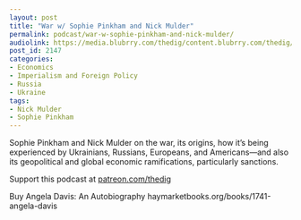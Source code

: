 ```yaml
---
layout: post
title: "War w/ Sophie Pinkham and Nick Mulder"
permalink: podcast/war-w-sophie-pinkham-and-nick-mulder/
audiolink: https://media.blubrry.com/thedig/content.blubrry.com/thedig/The_Dig-EP_347-Pinkham-Mulder.mp3
post_id: 2147
categories: 
- Economics
- Imperialism and Foreign Policy
- Russia
- Ukraine
tags: 
- Nick Mulder
- Sophie Pinkham
---
```


Sophie Pinkham and Nick Mulder on the war, its origins, how it’s being experienced by Ukrainians, Russians, Europeans, and Americans—and also its geopolitical and global economic ramifications, particularly sanctions. 

Support this podcast at [patreon.com/thedig](http://www.patreon.com/TheDig) 

Buy Angela Davis: An Autobiography haymarketbooks.org/books/1741-angela-davis